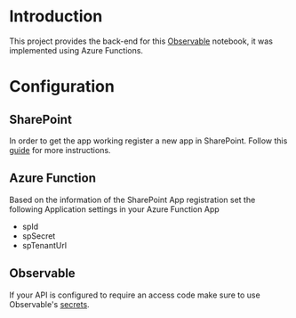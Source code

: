 # Introduction

This project provides the back-end for this [Observable](https://observablehq.com/@rrocham/sharepoint-data-visualization) notebook, it was implemented using Azure Functions.

# Configuration

## SharePoint

In order to get the app working register a new app in SharePoint. Follow this [guide](https://github.com/SharePoint/PnP-JS-Core/wiki/Testing-Against-SharePoint) for more instructions.

## Azure Function

Based on the information of the SharePoint App registration set the following Application settings in your Azure Function App
 - spId
 - spSecret
 - spTenantUrl

## Observable

If your API is configured to require an access code make sure to use Observable's [secrets](https://observablehq.com/@observablehq/secrets).